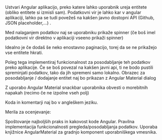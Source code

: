 Ustvari Angular aplikacijo, preko katere lahko uporabnik
          ureja entitete (obliko entitete si izmisli sam). Podatkovni
          vir je lahko kar v angular aplikaciji, lahko pa se tudi
          povežeš na kakšen javno dostopni API (Github, JSON
          placeholder,...) . 

        
Med nalaganjem podatkov naj se uporabniku prikaže spinner (če
          boš imel podatkovni vir direktno v aplikaciji vseeno prikaži
          spinner)

        
Idealno je če dodaš še neko enostavno paginacijo, torej da se
          ne prikažejo vse entitete hkrati.

        
Poleg tega implementiraj funkcionalnost za posodabljanje teh
          podatkov preko aplikacije. Če se boš povezal na kakšen javni
          api, ti ne bodo pustili spreminjati podatkov, tako da jih
          spremeni samo lokalno. Obrazec za posodabljanje / dodajanje
          entitet naj bo prikazan z Angular
            Material dialog

        
Z uporabo Angular Material snackbar uporabnika
          obvesti o morebitnih napakah (recimo če ne izpolne vseh polj)

        
Koda in komentarji naj bo v angleškem jeziku.

        
Merila za ocenjevanje:

        
Spoštovanje najboljših praks in kakovost kode Angular.
Pravilna implementacija funkcionalnosti
            pregleda/posodabljanja podatkov.
Uporaba knjižnice AngularMaterial za gradnjo komponent
            uporabniškega vmesnika.

